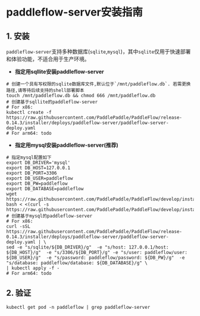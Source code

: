 # paddleflow-server安装指南

## 1. 安装
`paddleflow-server`支持多种数据库(`sqlite`,`mysql`)，其中`sqlite`仅用于快速部署和体验功能，不适合用于生产环境。
- **指定用sqllite安装paddleflow-server**
```shell
# 创建一个具有写权限的sqlite数据库文件,默认位于`/mnt/paddleflow.db`. 若需更换路径,请等待后续支持的shell部署脚本
touch /mnt/paddleflow.db && chmod 666 /mnt/paddleflow.db
# 创建基于sqllite的paddleflow-server
# For x86:
kubectl create -f https://raw.githubusercontent.com/PaddlePaddle/PaddleFlow/release-0.14.3/installer/deploys/paddleflow-server/paddleflow-server-deploy.yaml
# For arm64: todo
```

- **指定用mysql安装paddleflow-server(推荐)**
```shell
# 指定mysql配置如下
export DB_DRIVER='mysql'
export DB_HOST=127.0.0.1
export DB_PORT=3306
export DB_USER=paddleflow
export DB_PW=paddleflow
export DB_DATABASE=paddleflow
wget https://raw.githubusercontent.com/PaddlePaddle/PaddleFlow/develop/installer/database/paddleflow.sql
bash < <(curl -s https://raw.githubusercontent.com/PaddlePaddle/PaddleFlow/develop/installer/database/execute.sh)
# 创建基于mysql的paddleflow-server
# For x86:
curl -sSL https://raw.githubusercontent.com/PaddlePaddle/PaddleFlow/release-0.14.3/installer/deploys/paddleflow-server/paddleflow-server-deploy.yaml | \
sed -e "s/sqlite/${DB_DRIVER}/g"  -e "s/host: 127.0.0.1/host: ${DB_HOST}/g"  -e "s/3306/${DB_PORT}/g" -e "s/user: paddleflow/user: ${DB_USER}/g"  -e "s/password: paddleflow/password: ${DB_PW}/g"  -e "s/database: paddleflow/database: ${DB_DATABASE}/g" \
| kubectl apply -f -
# For arm64: todo
```


## 2. 验证
```shell
kubectl get pod -n paddleflow | grep paddleflow-server
```
